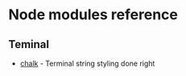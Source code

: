 # Node modules reference

## Teminal

- [chalk](https://github.com/chalk/chalk) - Terminal string styling done right

